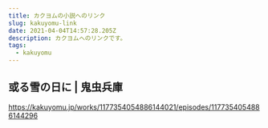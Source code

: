 ```yaml
---
title: カクヨムの小説へのリンク
slug: kakuyomu-link
date: 2021-04-04T14:57:28.205Z
description: カクヨムへのリンクです。
tags:
  - kakuyomu
---
```

## 或る雪の日に | 鬼虫兵庫

<https://kakuyomu.jp/works/1177354054886144021/episodes/1177354054886144296>